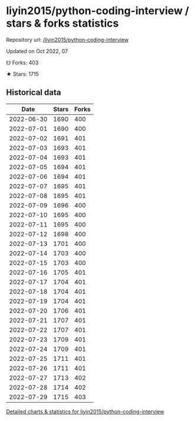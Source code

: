 # liyin2015/python-coding-interview / stars & forks statistics

Repository url: [/liyin2015/python-coding-interview](https://github.com/liyin2015/python-coding-interview)

Updated on Oct 2022, 07

☋ Forks: 403

★ Stars: 1715

## Historical data
| Date | Stars | Forks |
|------|-------|-------|
| 2022-06-30 | 1690 | 400 | 
| 2022-07-01 | 1690 | 400 | 
| 2022-07-02 | 1691 | 401 | 
| 2022-07-03 | 1693 | 401 | 
| 2022-07-04 | 1693 | 401 | 
| 2022-07-05 | 1694 | 401 | 
| 2022-07-06 | 1694 | 401 | 
| 2022-07-07 | 1695 | 401 | 
| 2022-07-08 | 1695 | 401 | 
| 2022-07-09 | 1696 | 400 | 
| 2022-07-10 | 1695 | 400 | 
| 2022-07-11 | 1695 | 400 | 
| 2022-07-12 | 1698 | 400 | 
| 2022-07-13 | 1701 | 400 | 
| 2022-07-14 | 1703 | 400 | 
| 2022-07-15 | 1703 | 400 | 
| 2022-07-16 | 1705 | 401 | 
| 2022-07-17 | 1704 | 401 | 
| 2022-07-18 | 1704 | 401 | 
| 2022-07-19 | 1704 | 401 | 
| 2022-07-20 | 1706 | 401 | 
| 2022-07-21 | 1707 | 401 | 
| 2022-07-22 | 1707 | 401 | 
| 2022-07-23 | 1709 | 401 | 
| 2022-07-24 | 1709 | 401 | 
| 2022-07-25 | 1711 | 401 | 
| 2022-07-26 | 1711 | 401 | 
| 2022-07-27 | 1713 | 402 | 
| 2022-07-28 | 1714 | 402 | 
| 2022-07-29 | 1715 | 403 | 


[Detailed charts & statistics for liyin2015/python-coding-interview](https://reviewgithub.com/rep/liyin2015/python-coding-interview)
